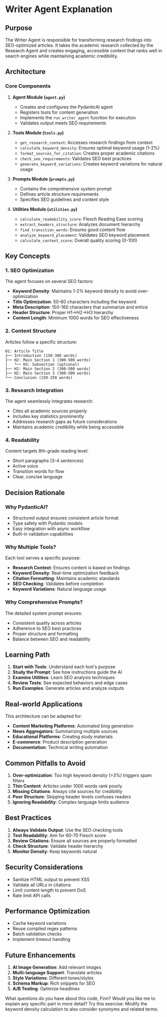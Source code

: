 # Writer Agent Explanation

## Purpose
The Writer Agent is responsible for transforming research findings into SEO-optimized articles. It takes the academic research collected by the Research Agent and creates engaging, accessible content that ranks well in search engines while maintaining academic credibility.

## Architecture

### Core Components

1. **Agent Module (`agent.py`)**
   - Creates and configures the PydanticAI agent
   - Registers tools for content generation
   - Implements the `run_writer_agent` function for execution
   - Validates output meets SEO requirements

2. **Tools Module (`tools.py`)**
   - `get_research_context`: Accesses research findings from context
   - `calculate_keyword_density`: Ensures optimal keyword usage (1-2%)
   - `format_sources_for_citation`: Creates proper academic citations
   - `check_seo_requirements`: Validates SEO best practices
   - `generate_keyword_variations`: Creates keyword variations for natural usage

3. **Prompts Module (`prompts.py`)**
   - Contains the comprehensive system prompt
   - Defines article structure requirements
   - Specifies SEO guidelines and content style

4. **Utilities Module (`utilities.py`)**
   - `calculate_readability_score`: Flesch Reading Ease scoring
   - `extract_headers_structure`: Analyzes document hierarchy
   - `find_transition_words`: Ensures good content flow
   - `analyze_keyword_placement`: Validates SEO keyword placement
   - `calculate_content_score`: Overall quality scoring (0-100)

## Key Concepts

### 1. **SEO Optimization**
The agent focuses on several SEO factors:
- **Keyword Density**: Maintains 1-2% keyword density to avoid over-optimization
- **Title Optimization**: 50-60 characters including the keyword
- **Meta Description**: 150-160 characters that summarize and entice
- **Header Structure**: Proper H1→H2→H3 hierarchy
- **Content Length**: Minimum 1000 words for SEO effectiveness

### 2. **Content Structure**
Articles follow a specific structure:
```
H1: Article Title
├── Introduction (150-300 words)
├── H2: Main Section 1 (300-500 words)
│   └── H3: Subsection (optional)
├── H2: Main Section 2 (300-500 words)
├── H2: Main Section 3 (300-500 words)
└── Conclusion (150-250 words)
```

### 3. **Research Integration**
The agent seamlessly integrates research:
- Cites all academic sources properly
- Includes key statistics prominently
- Addresses research gaps as future considerations
- Maintains academic credibility while being accessible

### 4. **Readability**
Content targets 8th-grade reading level:
- Short paragraphs (3-4 sentences)
- Active voice
- Transition words for flow
- Clear, concise language

## Decision Rationale

### Why PydanticAI?
- Structured output ensures consistent article format
- Type safety with Pydantic models
- Easy integration with async workflow
- Built-in validation capabilities

### Why Multiple Tools?
Each tool serves a specific purpose:
- **Research Context**: Ensures content is based on findings
- **Keyword Density**: Real-time optimization feedback
- **Citation Formatting**: Maintains academic standards
- **SEO Checking**: Validates before completion
- **Keyword Variations**: Natural language usage

### Why Comprehensive Prompts?
The detailed system prompt ensures:
- Consistent quality across articles
- Adherence to SEO best practices
- Proper structure and formatting
- Balance between SEO and readability

## Learning Path

1. **Start with Tools**: Understand each tool's purpose
2. **Study the Prompt**: See how instructions guide the AI
3. **Examine Utilities**: Learn SEO analysis techniques
4. **Review Tests**: See expected behaviors and edge cases
5. **Run Examples**: Generate articles and analyze outputs

## Real-world Applications

This architecture can be adapted for:
- **Content Marketing Platforms**: Automated blog generation
- **News Aggregators**: Summarizing multiple sources
- **Educational Platforms**: Creating study materials
- **E-commerce**: Product description generation
- **Documentation**: Technical writing automation

## Common Pitfalls to Avoid

1. **Over-optimization**: Too high keyword density (>3%) triggers spam filters
2. **Thin Content**: Articles under 1000 words rank poorly
3. **Missing Citations**: Always cite sources for credibility
4. **Poor Structure**: Skipping header levels confuses readers
5. **Ignoring Readability**: Complex language limits audience

## Best Practices

1. **Always Validate Output**: Use the SEO checking tools
2. **Test Readability**: Aim for 60-70 Flesch score
3. **Review Citations**: Ensure all sources are properly formatted
4. **Check Structure**: Validate header hierarchy
5. **Monitor Density**: Keep keywords natural

## Security Considerations

- Sanitize HTML output to prevent XSS
- Validate all URLs in citations
- Limit content length to prevent DoS
- Rate limit API calls

## Performance Optimization

- Cache keyword variations
- Reuse compiled regex patterns
- Batch validation checks
- Implement timeout handling

## Future Enhancements

1. **AI Image Generation**: Add relevant images
2. **Multi-language Support**: Translate articles
3. **Style Variations**: Different tones/styles
4. **Schema Markup**: Rich snippets for SEO
5. **A/B Testing**: Optimize headlines

What questions do you have about this code, Finn?
Would you like me to explain any specific part in more detail?
Try this exercise: Modify the keyword density calculation to also consider synonyms and related terms.